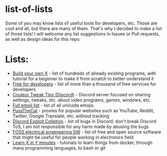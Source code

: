 # list-of-lists
Some of you may know lists of useful tools for developers, etc. Those are cool and all, but there are many of them. That's why I decided to make a list of those lists! I will welcome any list suggestions in Issues or Pull requests, as well as design ideas for this repo.
# Lists:
- [Build your own X](https://github.com/codecrafters-io/build-your-own-x) - list of hundreds of already existing programs, with tutorial for a beginner to make it from scratch to better understand it
- [Free for developers](https://free-for.dev/) - list of more than a thousand of free services for developers
- [Couleur Tweak Tips (Discord)](https://discord.gg/rg94nUkUaj) - Discord server focused on sharing settings, tweaks, etc. about video programs, games, windows, etc.
- [Full emoji list](https://unicode.org/emoji/charts/full-emoji-list.html) - list of all unicode emojis
- [PussTheCat](https://pussthecat.org/) - proxies for popular websites such as YouTube, Reddit, Twitter, Google Translate, etc. without tracking
- [Discord Exploit Colletion](https://github.com/ecriminal/Discord-Exploit-Collection) - list of bugs in Discord; don't break Discord ToS, I am not responsible for any harm made by abusing the bugs
- [FOSS electrical engeneering SW](https://www.reddit.com/r/electronics/comments/ap6m45) - list of free and open source software that might be useful for people working in electronics field
- [Learn X in Y minutes](https://learnxinyminutes.com/) - tutorials to learn things from docker, through many programming languages, to bash or git
